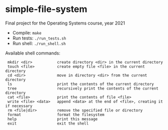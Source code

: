 # simple-file-system

Final project for the Operating Systems course, year 2021

- Compile: `make`
- Run tests: `./run_tests.sh`
- Run shell: `./run_shell.sh`

Available shell commands:
```text
 mkdir <dir>           create directory <dir> in the current directory
 touch <file>          create empty file <file> in the current directory
 cd <dir>              move in directory <dir> from the current directory
 ls                    print the contents of the current directory
 tree                  recursively print the contents of the current directory
 cat <file>            print the contents of file <file>
 write <file> <data>   append <data> at the end of <file>, creating it if necessary
 rm <file|dir>         remove the specified file or directory
 format                format the filesystem
 help                  print this message
 exit                  exit the shell
```
